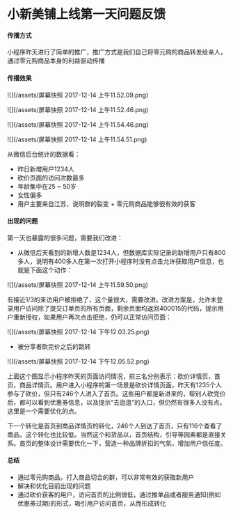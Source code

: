 # 小新美铺上线第一天问题反馈




#### 传播方式
小程序昨天进行了简单的推广，推广方式是我们自己将零元购的商品转发给亲人，通过零元购商品本身的利益驱动传播

#### 传播效果
![](/assets/屏幕快照 2017-12-14 上午11.52.09.png)

![](/assets/屏幕快照 2017-12-14 上午11.52.46.png)

![](/assets/屏幕快照 2017-12-14 上午11.54.46.png)

![](/assets/屏幕快照 2017-12-14 上午11.54.51.png)

从微信后台统计的数据看：
* 昨日新增用户1234人
* 砍价页面的访问次数最多
* 年龄集中在25 ~ 50岁
* 女性偏多
* 用户主要来自江苏，说明群的裂变 + 零元购商品能够很有效的获客

#### 出现的问题

第一天也暴露的很多问题，需要我们改进：
* 从微信后天看到的新增人数是1234人，但数据库实际记录的新增用户只有800多人，说明有400多人在第一次打开小程序时没有点击允许获取用户信息，也就是下面这个动作：

![](/assets/屏幕快照 2017-12-14 上午11.59.50.png)

有接近1/3的来访用户被拒绝了，这个量很大，需要改进。改进方案是，允许未登录用户访问除了提交订单页的所有页面，剩余页面均返回400015的代码，提示用户重新授权，如果用户再次点击拒绝，仍可以正常访问页面：

![](/assets/屏幕快照 2017-12-14 下午12.03.25.png)

* 被分享者砍完价之后的跳转

![](/assets/屏幕快照 2017-12-14 下午12.05.52.png)

上面这个图显示小程序昨天的页面访问情况，前三名分别表示：砍价详情页，首页，商品详情页。用户进入小程序的第一场景是砍价详情页面，昨天有1235个人
参与了砍价，但只有246个人进入了首页。这些用户都是新进来的，帮别人砍完价后，都可以看到优惠券信息，以及提示“去逛逛”的入口，但仍然有很多人没有点。
这里是一个需要优化的点。

下一个转化是首页到商品详情页的转化，246个人到达了首页，只有116个查看了商品，这个转化也比较低。当然这个和货品以，首页结构，引导等因素都是直接关系。首页的整体设计需要优化一下，营造一种品牌折扣的气氛，增加用户信任度。


#### 总结
* 通过零元购商品，打入商品切合的群，可以非常有效的获取新用户
* 解决和优化目前出现的问题
* 通过砍价获客的用户，访问首页的比例很低，通过推单品或者服务通知(例如优惠券过期)的形式，吸引用户访问首页，从而形成转化